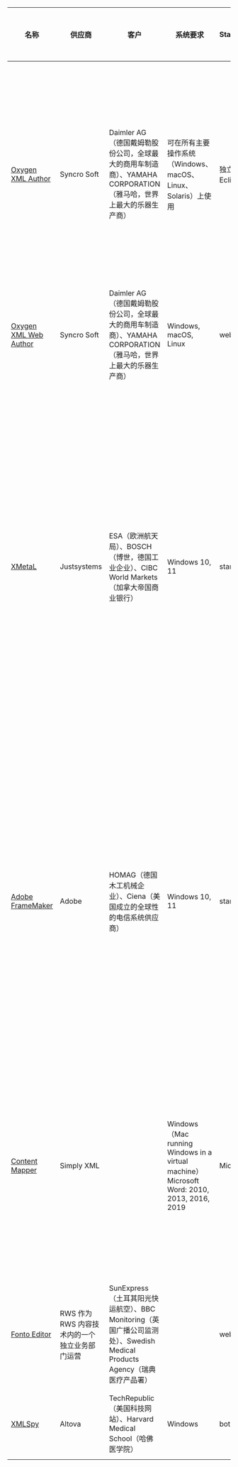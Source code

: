| 名称                                                         | 供应商                                        | 客户                                                         | 系统要求                                                     | Standalone/Eclipse          | 目标用户                                                     | 文档类型支持                                                 | DITA 标准             | 语言支持                                       | 视图                                                         | 发布工具                              | 输出格式                                                     | 拼写检查 | 语法高亮 | 标签折叠 | 支持图片                                                     | 支持打开文件                                                 | 支持表格                                                     | 样式                                                | 结构                                                         | 验证                                           | 基于 XML Schema 自动完成 | 可以接入的存储库/CMS系统                                     | 优点                                                         | 缺点                                                         | 价格                                                         | 免费试用 | 手册                                                         |
| ------------------------------------------------------------ | --------------------------------------------- | ------------------------------------------------------------ | ------------------------------------------------------------ | --------------------------- | ------------------------------------------------------------ | ------------------------------------------------------------ | --------------------- | ---------------------------------------------- | ------------------------------------------------------------ | ------------------------------------- | ------------------------------------------------------------ | -------- | -------- | -------- | ------------------------------------------------------------ | ------------------------------------------------------------ | ------------------------------------------------------------ | --------------------------------------------------- | ------------------------------------------------------------ | ---------------------------------------------- | ------------------------ | ------------------------------------------------------------ | ------------------------------------------------------------ | ------------------------------------------------------------ | ------------------------------------------------------------ | -------- | ------------------------------------------------------------ |
| [Oxygen XML Author](https://www.oxygenxml.com/xml_author.html) | Syncro Soft                                   | Daimler AG（德国戴姆勒股份公司，全球最大的商用车制造商）、YAMAHA CORPORATION（雅马哈，世界上最大的乐器生产商） | 可在所有主要操作系统（Windows、macOS、Linux、Solaris）上使用 | 独立应用程序或 Eclipse 插件 | Technical writers and developers with at least moderate XML knowledge | Built-in：DITA、DocBook、TEI、XHTML、JATS Additional：S1000D | DITA 1.1、1.2、1.3    | 支持所有语言                                   | Text：XML document. Grid ：a structured grid of nested tables Author ：WYSIWYG. | DITA Open Toolkit                     | PDF、PS、XT、HTML、JavaHelp、WebHelp、XML                    | ✔        | ✔        | ✔        | GIF、JPEG/JPG、PNG、SVG、SVGZ、WMF、BMP、TIFF、EPS、AI、PDF  | -XML documents - JavaScript documents - CSS documents - LESS documents - Markdown documents | HTML和CALS                                                   | CSS、XSL                                            | DTD、XML Schema                                              | 即时验证，Schema 注释/DTD 注释显示在文档窗口旁 | ✔                        | Astoria、Bluestream、Componize, IXIASOFT、RSI、SDL、Vasont、DITAToo、DITA Exchange、EasyDITA | -样式丰富，并且自带每个 DITA 主题（concept、task、reference、troubleshooting）模板 -DITA Maps Manager 视图将 map 显示为目录易创建、编辑、导航和组织 map 和主题 -可重用内容：直接内容引用， key-based ，变量 -可以跟踪更改、评论、高亮 -用户界面支持本地化。除英文版外，基本安装套件还包括德文、法文、日文和荷兰文版本。 | -功能众多，没有任何精简客户端，新手不友好 -大型项目需要很长时间加载、保存 | 企业版：360 美元/人/年 专业版：279 美元/人/年 https://www.oxygenxml.com/xml_author/buy_oxygen_xml_author.html | ✔        | [Oxygen XML Author 24.1](https://www.oxygenxml.com/doc/versions/24.1/ug-author/index.html) |
| [Oxygen XML Web Author](https://www.oxygenxml.com/xml_web_author.html) | Syncro Soft                                   | Daimler AG（德国戴姆勒股份公司，全球最大的商用车制造商）、YAMAHA CORPORATION（雅马哈，世界上最大的乐器生产商） | Windows, macOS, Linux                                        | web-based                   | Technical writers and developers with at least moderate XML knowledge |                                                              | DITA 1.3              | 支持所有语言                                   | Text：presents the source of an XML document. Author ：WYSIWYG. |                                       | PDF 预览                                                     | ✔        |          |          |                                                              |                                                              |                                                              |                                                     |                                                              |                                                |                          | Astoria、Componize、DitaExchange、DITAworks、KGU、RSI、 Vasont |                                                              |                                                              | 5 floating licenses：200 美元/月 10 floating licenses：500 美元/月 25 floating licenses：1000 美元/月 100 floating licenses：3000 美元/月 1000 floating licenses：8250 美元/月 https://www.oxygenxml.com/xml_web_author/buy_oxygen_xml_web_author.html |          | [Oxygen XML Web Author 24.1.0](https://www.oxygenxml.com/doc/versions/24.1.0/ug-webauthor/index.html) |
| [XMetaL](https://xmetal.com/content-xmetal-author/)          | Justsystems                                   | ESA（欧洲航天局）、BOSCH（博世，德国工业企业）、CIBC World Markets（加拿大帝国商业银行） | Windows 10, 11                                               | standalone                  | People who don't know much about XML                         | DITA                                                         | DITA 1.3              | 支持所有语言                                   | Normal view：纯文本 Tags On view：标记对 Plain Text view：XML Page Preview：网页预览，只读 | DITA Open Toolkit                     | PDF、EPUB、Kindle、HTML、在线帮助系统等                      | ✔        | ✔        | ✔        | BMP、EPS、GIF、JPG、ICO、WMF、PNG、SVG、EMF、TIF (or TIFF)、PCX、TGA | -XML documents - SGML documents - CSS documents              | HTML和CALS                                                   | CSS（XMetaL Developer）                             | DTD、XML Schema limitations to the use of schemas with XMetaL: Identity-constraint definitions are ignored Wildcards are ignored The <redefine> tag is not supported The instance attributes xsi:nil and xsi:type are ignored, and cannot be edited in Normal or Tags On view. Checking an XML Schema (.xsd file) for errors is limited in XMetaL. | 打开文件时验证 Schema/DTD                      |                          | 几乎与所有源代码控制系统、数据库、存储库或内容管理系统集成   | -样式丰富，并且自带每个 DITA 主题（concept、task、reference）模板 -集成 map 编辑器，打开 DITA map 时显示在 resource manager 面板中，可在树状视图中拖放 map 中的主题 -与 DITA Open Toolkit 集成，支持多种发布格式 -可以自定义创作环境和样式表 -几乎与所有存储库、内容管理系统或源控制系统集成 -内容重用： attach a content reference to an existing element、insert an element with a content reference.  -可以跟踪更改 -内置同义词词典 | -选择 element 时没有释义提示                                 | one XMetal Author Enterprise license with 1-year maintenance：1,213 美元 one XMetal Author Essential license with 1-year maintenance：603 美元 | ✔        | [Untitled (xmetal.com)](https://xmetal.com/wp-content/uploads/2022/08/XMetaL-Author-Enterprise-Users-Guide.pdf) |
| [Adobe FrameMaker](https://www.adobe.com/cn/products/framemaker.html) | Adobe                                         | HOMAG（德国木工机械企业）、Ciena（美国成立的全球性的电信系统供应商） | Windows 10, 11                                               | standalone                  | Support complex authoring environments and publishing needs  | DITA、DocBook                                                | DITA 1.2、1.3         | 可以在段落级别指定引擎来支持编辑和发布亚洲语言 | XML view WYSIWYG (preview) view                              | 不需要第三方、DITA Open Toolkit       | PDF、Responsive HTML5、Mobile App、EPUB、Kindle、Microsoft HTML Help、Basic HTML | ✔        | ✔        | ✔        | AI、AIT、EPS、SVG、PSD、PSB、PSDT、PDD                       | -XML documents - SGML documents - text - .fm documents - .book documents - .mif documents (Maker Interchange Format) - .mml documents (Maker Markup Language) |                                                              | -Settings file: style mapping、output settings -CSS | Schema > DTD > EDD（允许导入与 XML Schema 相关联的 XML文档，首先将 Schem 转换为 DTD，然后创建元素或将元素导入EDD-Element Catalog） |                                                | ✔                        | CMS：Adobe Experience Manager、Alfresco、Microsoft Office SharePoint Server、EMC Documentum Server、Sirius CMS、DitaExchange  CCMS：Bluestream Content Solutions、DITAToo、Vasont、SCHEMA ST4、Fischer Information Technology AG | -具有新的 64 位架构，可提高工作效率，并具有更多内存以处理更长、更复杂的文档 -welcome screen 清晰简单，可快速操作 -样式丰富，并且自带每个 DITA 主题（concept、task、reference、troubleshooting模板 -支持非结构化内容到结构化的转换：word 到 DITA、markdown 到 DITA  等 -内置同义词词典 -可设计排版 -可以跟踪更改 -支持 Adobe 的各类图片格式 | -功能复杂，新手不友好，有一定的学习曲线 -大量功能也使程序变得复杂，适合在大部分工作时间使用该程序的技术作家，不太适合偶尔编写小文档的人 -对中文的支持不好，需要引擎支持 -发布 pdf 前需要在视图中关闭 tag，否则发布中带有 tag | 2-3 万                                                       | ✔        | [Adobe FrameMaker User Guide](https://help.adobe.com/en_US/framemaker/using/index.html#t=using-framemaker%2Ffm-17%2Fuser-guide%2Ffrm_welcome.html&rhsearch=CSS&rhsyns= ) |
| [Content Mapper](https://www.simplyxml.com/)                 | Simply XML                                    |                                                              | Windows（Mac running Windows  in a virtual machine）  Microsoft Word: 2010, 2013, 2016, 2019 | Microsoft Word              | Allows non-technical authors to work in the familiar Microsoft Word-based environment | DITA、Lightweight DITA、 DocBook、S1000D、NLM/JATS 、custom structures | DITA 1.3              |                                                | WYSIWYG                                                      | Publication Wizard、DITA Open Toolkit | Publication Wizard：PDF, XPS, or DocX documents  DITA Open Toolkit：XHTML、PDF、ODT (Open Document Format)、Eclipse Help、HTML Help、Markdown、Java Help、Eclipse Content、Word RTF、Docbook、Troff |          |          |          |                                                              |                                                              |                                                              |                                                     |                                                              |                                                |                          | Adobe Experience Manager、  CMIS、Componize、 DITAToo、FileNet、File System Repository、GitHub、Heretto (previously easyDITA)、Ingeniux、SDL、SharePoint (2010, 2013, 2016, 2019)、SQL Server、SVN、Vasont、XDocs from BlueStream | -集成到 Microsoft Word 中，界面简单熟悉 -可以将样式化 Word 文档转换为 XML | -仅 Windows 系统可用                                         | 个人：300美元/年  批量定价：25人起                           | ✔        |                                                              |
| [Fonto Editor](https://www.fontoxml.com/fonto-xml-editor/)   | RWS 作为 RWS 内容技术内的一个独立业务部门运营 | SunExpress（土耳其阳光快运航空）、BBC Monitoring（英国广播公司监测处）、Swedish Medical Products Agency（瑞典医疗产品署） |                                                              | web-based                   | Designed for people with no knowledge of XML or any other technology that comes with structured content authoring | DITA、JATS、S1000D、custom XML schema                        | add-on：DITA 1.2、1.3 |                                                | WYSIWYG                                                      |                                       | 预览：HTML、PDF、电子书、学习平台、杂志、手册等  输出：HTML、PDF | ✔        |          |          |                                                              |                                                              | DITA simpletable、CALS、XHTML                                |                                                     | XML Schema                                                   | 即时验证                                       |                          | 可集成到任何提供标准 CMS 契约的CMS中                         | -界面类似于 MS Word 的用户界面，无需了解 XML 知识 -可以自定义创作环境 -可以跟踪更改 -可以以众多格式预览 |                                                              | Named user license: 379 美元/年  Concurrent user license: 976 美元/年 |          |                                                              |
| [XMLSpy](https://www.altova.com/xmlspy-xml-editor)           | Altova                                        | TechRepublic（美国科技网站）、Harvard Medical School（哈佛医学院） | Windows                                                      | both                        |                                                              |                                                              |                       |                                                | Text View Grid View Authentic View（WYSIWYG）                |                                       |                                                              | ✔        |          |          | PNG、GIF、BMP、JPEG（SVG被读取为 XML 文档）                  |                                                              | SPS tables（static and dynamic，Authentic View）、CALS/HTML Tables | CSS、XSL                                            | DTD、XML Schema                                              | 打开、保存文件时自动验证                       |                          |                                                              |                                                              |                                                              | [799欧元起  https://shop.altova.com/XMLSpy](https://shop.altova.com/XMLSpy) | ✔        |                                                              |